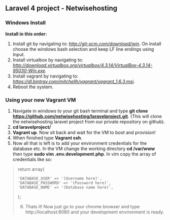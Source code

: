 ## Laravel 4 project - Netwisehosting

### Windows Install

**Install in this order:**

1. Install git by navigating to: *http://git-scm.com/download/win*. On install choose the windows bash selection and keep LF line endings using Input.
2. Install virtualbox by navigating to: *http://download.virtualbox.org/virtualbox/4.3.14/VirtualBox-4.3.14-95030-Win.exe*.
3. Install vagrant by navigating to: *https://dl.bintray.com/mitchellh/vagrant/vagrant_1.6.3.msi*.
4. Reboot the system.

### Using your new Vagrant VM

1. Navigate in windows to your git bash terminal and type **git clone https://github.com/netwisehosting/laravelproject.git**. (This will clone the netwisehosting laravel project from our private repository on github).
2. **cd laravelproject/**
3. **Vagrant up**. Now sit back and wait for the VM to boot and provision!
4. When finished type **Vagrant ssh**. 
5. Now all that is left is to add your environment credentials for the database etc. In the VM change the working directory **cd /var/www** then type **sudo vim .env.development.php**. In vim copy the array of credentials like so:

> <?php 

return array(

	'DATABASE_USER' => '(Username here)',
	'DATABASE_PASSWORD' => '(Password here)',
	'DATABASE_NAME' => '(Database name here)',
	
);

6. Thats it! Now just go to your chrome browser and type http://localhost:8080 and your development environment is ready.

